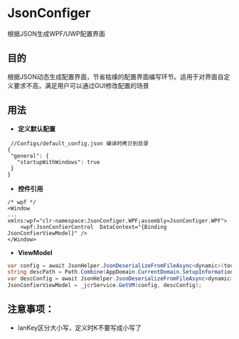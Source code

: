 # JsonConfiger
根据JSON生成WPF/UWP配置界面

## 目的

根据JSON动态生成配置界面，节省枯燥的配置界面编写环节。适用于对界面自定义要求不高，满足用户可以通过GUI修改配置的场景

## 用法
* **定义默认配置**
 ```
  //Configs/default_config.json 编译时拷贝到目录
{
  "general": {
    "startupWithWindows": true
  }
}

 ```
 * **控件引用**
 ```xaml
 /* wpf */
 <Window
 ...
 xmlns:wpf="clr-namespace:JsonConfiger.WPF;assembly=JsonConfiger.WPF">
     <wpf:JsonConfierControl  DataContext="{Binding JsonConfierViewModel}" />
</Window>
 ```
 
 * **ViewModel**
 ```csharp
 var config = await JsonHelper.JsonDeserializeFromFileAsync<dynamic>(todo.ConfigFilePath);
 string descPath = Path.Combine(AppDomain.CurrentDomain.SetupInformation.ApplicationBase, "Resources\\Configs\\setting.desc.json");
 var descConfig = await JsonHelper.JsonDeserializeFromFileAsync<dynamic>(descPath);
 JsonConfierViewModel = _jcrService.GetVM(config, descConfig);
 ```
## 注意事项：
* lanKey区分大小写，定义时K不要写成小写了
